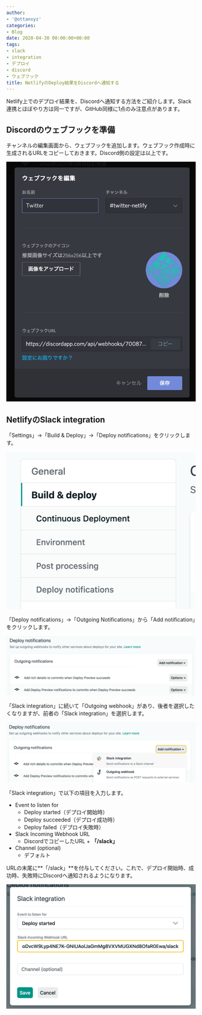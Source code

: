 ```yaml
---
author:
- '@ottanxyz'
categories:
- Blog
date: 2020-04-30 00:00:00+00:00
tags:
- slack
- integration
- デプロイ
- discord
- ウェブフック
title: NetlifyのDeploy結果をDiscordへ通知する
---
```


Netlify上でのデプロイ結果を、Discordへ通知する方法をご紹介します。Slack連携とほぼやり方は同一ですが、GitHub同様に1点のみ注意点があります。

## Discordのウェブフックを準備

チャンネルの編集画面から、ウェブフックを追加します。ウェブフック作成時に生成されるURLをコピーしておきます。Discord側の設定は以上です。

![](screenshot-2020-04-30-19.26.21.png)

## NetlifyのSlack integration

「Settings」→「Build & Deploy」→「Deploy notifications」をクリックします。

![](screenshot-2020-04-30-19.32.05.png)

「Deploy notifications」→「Outgoing Notifications」から「Add notification」をクリックします。

![](screenshot-2020-04-30-19.25.48.png)

「Slack integration」に続いて「Outgoing webhook」があり、後者を選択したくなりますが、前者の「Slack integration」を選択します。

![](screenshot-2020-04-30-19.25.54.png)

「Slack integration」で以下の項目を入力します。

* Event to listen for
  * Deploy started（デプロイ開始時）
  * Deploy succeeded（デプロイ成功時）
  * Deploy failed（デプロイ失敗時）
* Slack Incoming Webhook URL
  * DiscordでコピーしたURL + **「/slack」**
* Channel (optional)
  * デフォルト

URLの末尾に**「/slack」**を付与してください。これで、デプロイ開始時、成功時、失敗時にDiscordへ通知されるようになります。

![](screenshot-2020-04-30-19.28.14.png)